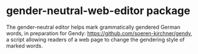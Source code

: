 # gender-neutral-web-editor package

The gender-neutral editor helps mark grammatically gendered German words, in preparation for Gendy: https://github.com/soeren-kirchner/gendy, a script allowing readers of a web page to change the gendering style of marked words.
